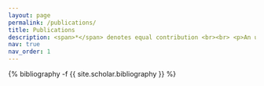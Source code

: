```yaml
---
layout: page
permalink: /publications/
title: Publications
description: <span>*</span> denotes equal contribution <br><br> <p>An up-to-date list is available on <a href=https://scholar.google.com/citations?user=I1jaZecAAAAJ&hl=en>Google Scholar</a>.</p>
nav: true
nav_order: 1
---
```

<!-- _pages/publications.md -->
<div class="publications">

{% bibliography -f {{ site.scholar.bibliography }} %}

</div>

